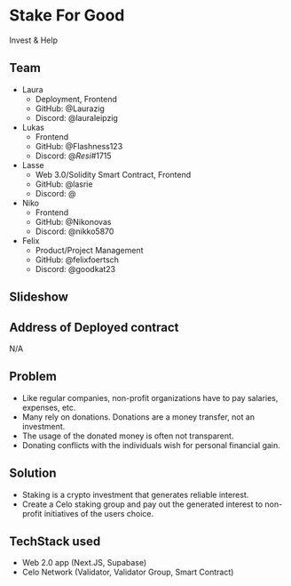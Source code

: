 # Stake For Good

Invest & Help

## Team

- Laura
  - Deployment, Frontend
  - GitHub: @Laurazig
  - Discord: @lauraleipzig
- Lukas
  - Frontend
  - GitHub: @Flashness123
  - Discord: @_Resi_#1715
- Lasse
  - Web 3.0/Solidity Smart Contract, Frontend
  - GitHub: @lasrie
  - Discord: @
- Niko
  - Frontend
  - GitHub: @Nikonovas
  - Discord: @nikko5870
- Felix
  - Product/Project Management
  - GitHub: @felixfoertsch
  - Discord: @goodkat23

## Slideshow


## Address of Deployed contract

N/A

## Problem

- Like regular companies, non-profit organizations have to pay salaries, expenses, etc.
- Many rely on donations. Donations are a money transfer, not an investment.
- The usage of the donated money is often not transparent.
- Donating conflicts with the individuals wish for personal financial gain.

## Solution

- Staking is a crypto investment that generates reliable interest.
- Create a Celo staking group and pay out the generated interest to non-profit initiatives of the users choice.

## TechStack used

- Web 2.0 app (Next.JS, Supabase)
- Celo Network (Validator, Validator Group, Smart Contract)
